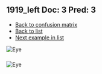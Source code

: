 ## 1919_left Doc: 3 Pred: 3
- [Back to confusion matrix](https://github.com/juliandewit/kaggle_retinopathy/blob/master/matrix.md)
- [Back to list](https://github.com/juliandewit/kaggle_retinopathy/blob/master/lists/33/list.md)
- [Next example in list](https://github.com/juliandewit/kaggle_retinopathy/blob/master/lists/33/19/19367_right.md)

![Eye](https://retinopaty.blob.core.windows.net/size1024/1919_left_3.jpeg)

### 

![Eye]()
